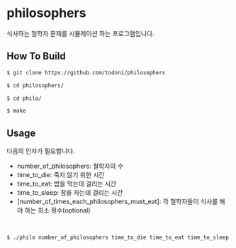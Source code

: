 # philosophers
식사하는 철학자 문제를 시뮬레이션 하는 프로그램입니다.
## How To Build
```bash
$ git clone https://github.com/todoni/philosophers

$ cd philosophers/

$ cd philo/

$ make
```
## Usage
다음의 인자가 필요합니다.
- number_of_philosophers: 철학자의 수
- time_to_die: 죽지 않기 위한 시간
- time_to_eat: 밥을 먹는데 걸리는 시간
- time_to_sleep: 잠을 자는데 걸리는 시간
- [number_of_times_each_philosophers_must_eat]: 각 철학자들이 식사를 해야 하는 최소 횟수(optional)
<br>

```bash
$ ./philo number_of_philosophers time_to_die time_to_eat time_to_sleep [number_of_times_each_philosophers_must_eat]
```
